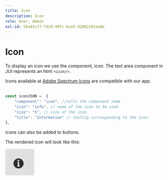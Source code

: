 ```yaml
---
title: Icon
description: Icon
role: User, Admin
exl-id: 5ba41c77-7329-49fc-bce5-02682261ea8e
---
```

# Icon

To display an icon we use the component, icon.
The text area component in JUI represents an html `<icon/>`.

Icons available at [Adobe Spectrum Icons](https://spectrum.adobe.com/page/icons/) are compatible with our app. 

```js title="icon.js"

const iconJSON =  {
    "component": "icon", //tells the component name
    "icon": "info", // name of the icon to be used
    "size": "S", // size of the icon
    "title": "Information" // tooltip corresponding to the icon.
},

```

icons can also be added to buttons. 

The rendered icon will look like this:

![icon](./imgs/info_icon.png "Icon")
